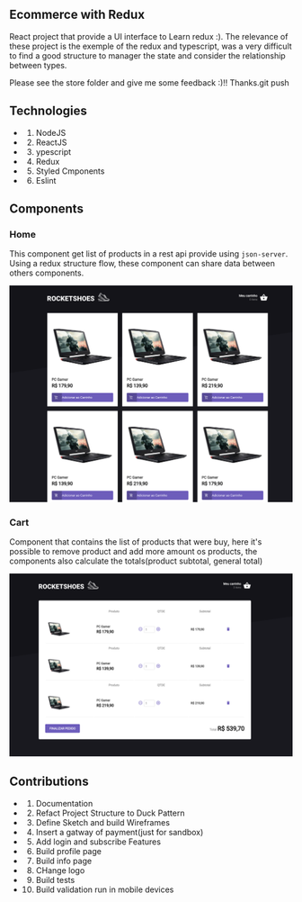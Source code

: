 ## Ecommerce with Redux

React project that provide a UI interface to Learn redux :).
The relevance of these project is the exemple of the redux and typescript, was a very difficult to find a good structure to manager the state and consider the relationship between types.

Please see the store folder and give me some feedback :)!! Thanks.git push

## Technologies

-   1. NodeJS
-   2. ReactJS
-   3. ypescript
-   4. Redux
-   5. Styled Cmponents
-   6. Eslint

## Components

### Home

This component get list of products in a rest api provide using `json-server`. Using a redux structure flow, these component can share data between others components.

![alt text](/screenshots/home.png)

### Cart

Component that contains the list of products that were buy, here it's possible to remove product and add more amount os products, the components also calculate the totals(product subtotal, general total)

![alt text](/screenshots/cart.png)

## Contributions

-   1. Documentation
-   2. Refact Project Structure to Duck Pattern
-   3. Define Sketch and build Wireframes
-   4. Insert a gatway of payment(just for sandbox)
-   5. Add login and subscribe Features
-   6. Build profile page
-   7. Build info page
-   8. CHange logo
-   9. Build tests
-   10. Build validation run in mobile devices

